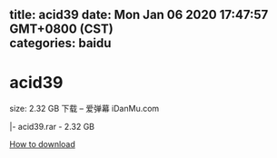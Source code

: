 
title: acid39
date: Mon Jan 06 2020 17:47:57 GMT+0800 (CST)    
categories: baidu
---

# acid39
size: 2.32 GB
 下载 – 爱弹幕 iDanMu.com
 
|- acid39.rar - 2.32 GB

[How to download](https://bpcam.bemobtrk.com/go/2ceec3aa-1ca2-46d6-b9ff-aaa5c184517c?jno=3647)